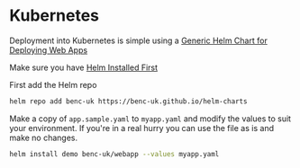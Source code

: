 # Kubernetes

Deployment into Kubernetes is simple using a [Generic Helm Chart for Deploying Web Apps](https://github.com/AbhishekKumar1602/FlaskDemoWebApplication)

Make sure you have [Helm Installed First](https://helm.sh/docs/intro/install/)

First add the Helm repo
```bash
helm repo add benc-uk https://benc-uk.github.io/helm-charts
```

Make a copy of `app.sample.yaml` to `myapp.yaml` and modify the values to suit your environment. If you're in a real hurry you can use the file as is and make no changes.
```bash
helm install demo benc-uk/webapp --values myapp.yaml
```
